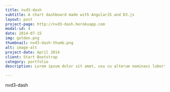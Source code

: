 ```yaml
---
title: nvd3-dash
subtitle: A chart dashboard made with AngularJS and D3.js
layout: post
project-page: http://nvd3-dash.herokuapp.com
modal-id: 4
date: 2014-07-15
img: golden.png
thumbnail: nvd3-dash-thumb.png
alt: image-alt
project-date: April 2014
client: Start Bootstrap
category: portfolio
description: Lorem ipsum dolor sit amet, usu cu alterum nominavi lobortis. At duo novum diceret. Tantas apeirian vix et, usu sanctus postulant inciderint ut, populo diceret necessitatibus in vim. Cu eum dicam feugiat noluisse.

---
```


nvd3-dash
